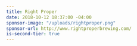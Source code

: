 ```yaml
---
title: Right Proper
date: 2018-10-12 18:37:00 -04:00
sponsor-image: "/uploads/rightproper.png"
sponsor-url: http://www.rightproperbrewing.com/
is-second-tier: true
---
```


